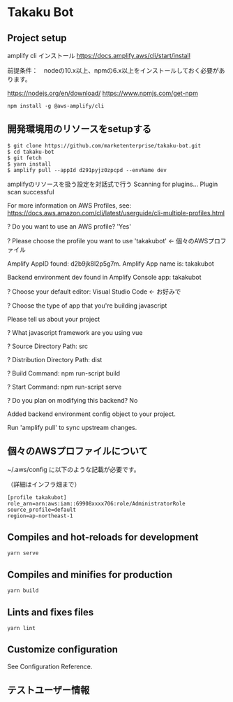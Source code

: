 # Takaku Bot
## Project setup
amplify cli インストール
https://docs.amplify.aws/cli/start/install

前提条件：　nodeの10.x以上、npmの6.x以上をインストールしておく必要があります。

https://nodejs.org/en/download/
https://www.npmjs.com/get-npm

```
npm install -g @aws-amplify/cli
```

## 開発環境用のリソースをsetupする
```
$ git clone https://github.com/marketenterprise/takaku-bot.git
$ cd takaku-bot
$ git fetch
$ yarn install
$ amplify pull --appId d291pyjz0zpcpd --envName dev
```

amplifyのリソースを扱う設定を対話式で行う
Scanning for plugins... Plugin scan successful

For more information on AWS Profiles, see: https://docs.aws.amazon.com/cli/latest/userguide/cli-multiple-profiles.html

? Do you want to use an AWS profile? 'Yes'

? Please choose the profile you want to use 'takakubot' <- 個々のAWSプロファイル

Amplify AppID found: d2b9jk8l2p5g7m. Amplify App name is: takakubot

Backend environment dev found in Amplify Console app: takakubot

? Choose your default editor: Visual Studio Code <- お好みで

? Choose the type of app that you're building javascript

Please tell us about your project

? What javascript framework are you using vue

? Source Directory Path: src

? Distribution Directory Path: dist

? Build Command: npm run-script build

? Start Command: npm run-script serve

? Do you plan on modifying this backend? No

Added backend environment config object to your project.

Run 'amplify pull' to sync upstream changes.

## 個々のAWSプロファイルについて
~/.aws/config に以下のような記載が必要です。

（詳細はインフラ畑まで）

```
[profile takakubot]
role_arn=arn:aws:iam::69908xxxx706:role/AdministratorRole
source_profile=default
region=ap-northeast-1
```

## Compiles and hot-reloads for development
```
yarn serve
```

## Compiles and minifies for production
```
yarn build
```

## Lints and fixes files
```
yarn lint
```

## Customize configuration
See Configuration Reference.

## テストユーザー情報


